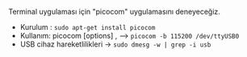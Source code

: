 Terminal uygulaması için "picocom" uygulamasını deneyeceğiz.
- Kurulum : `sudo apt-get install picocom`
- Kullanım: picocom [options] <tty port device>, -->  `picocom -b 115200 /dev/ttyUSB0`
- USB cihaz hareketlilikleri -> `sudo dmesg -w | grep -i usb`